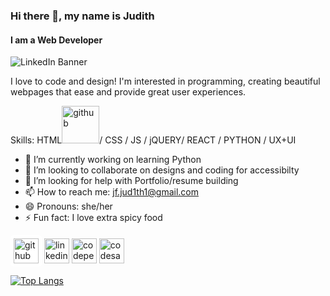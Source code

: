 ### Hi there 👋, my name is Judith 
#### I am a Web Developer 
![LinkedIn Banner](https://github.com/user-attachments/assets/0905ba41-ba81-4976-b7ba-77f9d1e6e257)


I love to code and design! I'm interested in programming, creating beautiful webpages that ease and provide great user experiences. 

Skills: HTML[<img src='https://cdn.jsdelivr.net/npm/simple-icons@3.0.1/icons/github.svg' alt='github' height='60' width='60'>](https://github.com/Jud1th1)/  CSS / JS / jQUERY/ REACT / PYTHON / UX+UI


- 🔭 I’m currently working on learning Python
- 👯 I’m looking to collaborate on designs and coding for accessibilty 
- 🤔 I’m looking for help with Portfolio/resume building 
- 📫 How to reach me: jf.jud1th1@gmail.com 
- 😄 Pronouns: she/her 
- ⚡ Fun fact: I love extra spicy food 


[<img src='https://cdn.jsdelivr.net/npm/simple-icons@3.0.1/icons/github.svg' alt='github' height='40' width='40' style='background-color:white; padding:5px; border-radius:5px;'>](https://github.com/Jud1th1)
[<img src='https://cdn.jsdelivr.net/npm/simple-icons@3.0.1/icons/linkedin.svg' alt='linkedin' height='40'>](https://www.linkedin.com/in/www.linkedin.com/in/judith-jean-francoisdesigner/)  [<img src='https://cdn.jsdelivr.net/npm/simple-icons@3.0.1/icons/codepen.svg' alt='codepen' height='40'>](https://codepen.io/Jud1th1)  [<img src='https://cdn.jsdelivr.net/npm/simple-icons@3.0.1/icons/codesandbox.svg' alt='codesandbox' height='40'>](https://codesandbox.io/u/Jud1th1)  

[![Top Langs](https://github-readme-stats.vercel.app/api/top-langs/?username=Jud1th1)](https://github.com/anuraghazra/github-readme-stats)
